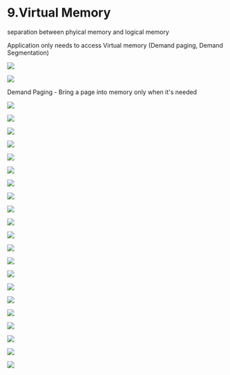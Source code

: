 # 9.Virtual Memory

separation between phyical memory and logical memory 

Application only needs to access Virtual memory \(Demand paging, Demand Segmentation\)

![](../.gitbook/assets/image%20%28123%29.png)



![](../.gitbook/assets/image%20%28106%29.png)



Demand Paging - Bring a page into memory only when it's needed

![](../.gitbook/assets/image%20%2850%29.png)

![](../.gitbook/assets/image%20%2835%29.png)

![](../.gitbook/assets/image%20%2883%29.png)

![](../.gitbook/assets/image%20%28144%29.png)

![](../.gitbook/assets/image%20%28112%29.png)

![](../.gitbook/assets/image%20%28119%29.png)

![](../.gitbook/assets/image%20%2813%29.png)



![](../.gitbook/assets/image%20%28149%29.png)



![](../.gitbook/assets/image%20%2890%29.png)

![](../.gitbook/assets/image%20%28121%29.png)

![](../.gitbook/assets/image%20%28142%29.png)

![](../.gitbook/assets/image%20%2824%29.png)

![](../.gitbook/assets/image%20%282%29.png)

![](../.gitbook/assets/image%20%2812%29.png)

![](../.gitbook/assets/image%20%2886%29.png)



![](../.gitbook/assets/image%20%28134%29.png)

![](../.gitbook/assets/image%20%2872%29.png)

![](../.gitbook/assets/image%20%28117%29.png)

![](../.gitbook/assets/image%20%2822%29.png)

![](../.gitbook/assets/image%20%2896%29.png)

![](../.gitbook/assets/image.png)

